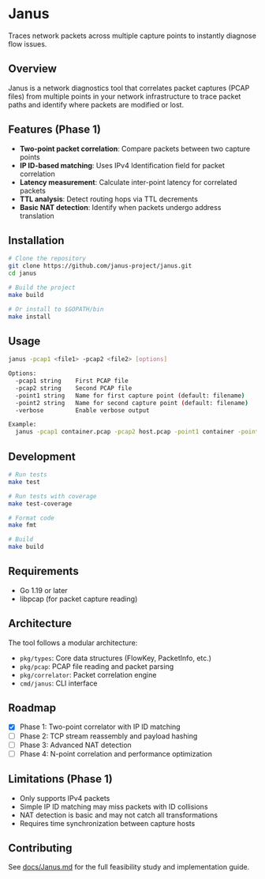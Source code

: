 # Janus

Traces network packets across multiple capture points to instantly diagnose flow issues.

## Overview

Janus is a network diagnostics tool that correlates packet captures (PCAP files) from multiple points in your network infrastructure to trace packet paths and identify where packets are modified or lost.

## Features (Phase 1)

- **Two-point packet correlation**: Compare packets between two capture points
- **IP ID-based matching**: Uses IPv4 Identification field for packet correlation
- **Latency measurement**: Calculate inter-point latency for correlated packets
- **TTL analysis**: Detect routing hops via TTL decrements
- **Basic NAT detection**: Identify when packets undergo address translation

## Installation

```bash
# Clone the repository
git clone https://github.com/janus-project/janus.git
cd janus

# Build the project
make build

# Or install to $GOPATH/bin
make install
```

## Usage

```bash
janus -pcap1 <file1> -pcap2 <file2> [options]

Options:
  -pcap1 string    First PCAP file
  -pcap2 string    Second PCAP file
  -point1 string   Name for first capture point (default: filename)
  -point2 string   Name for second capture point (default: filename)
  -verbose         Enable verbose output

Example:
  janus -pcap1 container.pcap -pcap2 host.pcap -point1 container -point2 host
```

## Development

```bash
# Run tests
make test

# Run tests with coverage
make test-coverage

# Format code
make fmt

# Build
make build
```

## Requirements

- Go 1.19 or later
- libpcap (for packet capture reading)

## Architecture

The tool follows a modular architecture:

- `pkg/types`: Core data structures (FlowKey, PacketInfo, etc.)
- `pkg/pcap`: PCAP file reading and packet parsing
- `pkg/correlator`: Packet correlation engine
- `cmd/janus`: CLI interface

## Roadmap

- [x] Phase 1: Two-point correlator with IP ID matching
- [ ] Phase 2: TCP stream reassembly and payload hashing
- [ ] Phase 3: Advanced NAT detection
- [ ] Phase 4: N-point correlation and performance optimization

## Limitations (Phase 1)

- Only supports IPv4 packets
- Simple IP ID matching may miss packets with ID collisions
- NAT detection is basic and may not catch all transformations
- Requires time synchronization between capture hosts

## Contributing

See [docs/Janus.md](docs/Janus.md) for the full feasibility study and implementation guide.
